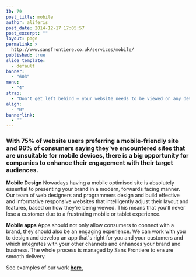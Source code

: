 ```yaml
---
ID: 79
post_title: mobile
author: aliferis
post_date: 2014-12-17 17:05:57
post_excerpt: ""
layout: page
permalink: >
  http://www.sansfrontiere.co.uk/services/mobile/
published: true
slide_template:
  - default
banner:
  - "603"
menu:
  - "4"
strap:
  - "Don't get left behind – your website needs to be viewed on any device!"
align:
  - "0"
bannerlink:
  - ""
---
```

<h3>With 75% of website users preferring a mobile-friendly site and 96% of consumers saying they've encountered sites that are unsuitable for mobile devices, there is a big opportunity for companies to enhance their engagement with their target audiences.</h3>
<strong>Mobile Design</strong>
Nowadays having a mobile optimised site is absolutely essential to presenting your brand in a modern, forwards facing manner. Our team of web designers and programmers design and build effective and informative responsive websites that intelligently adjust their layout and features, based on how they're being viewed. This means that you'll never lose a customer due to a frustrating mobile or tablet experience.

<strong>Mobile apps</strong>
Apps should not only allow consumers to connect with a brand, they should also be an engaging experience. We can work with you to design and develop an app that's right for you and your customers and which integrates with your other channels and enhances your brand and business. The whole process is managed by Sans Frontiere to ensure smooth delivery.

See examples of our work <a title="Work" href="http://www.sansfrontiere.co.uk/work/"><strong>here</strong>.</a>